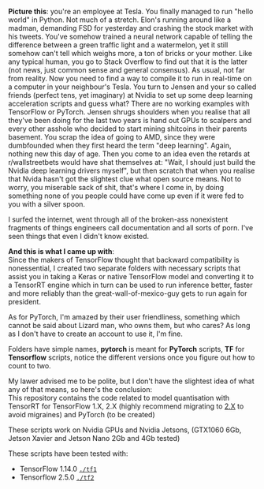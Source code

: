 **Picture this**: you're an employee at Tesla. You finally managed to run "hello world" in Python. Not much of a stretch. Elon's running around like a madman, demanding FSD for yesterday and crashing the stock market with his tweets. You've somehow trained a neural network capable of telling the difference between a green traffic light and a watermelon, yet it still somehow can't tell which weighs more, a ton of bricks or your mother. Like any typical human, you go to Stack Overflow to find out that it is the latter (not news, just common sense and general consensus). As usual, not far from reality. Now you need to find a way to compile it to run in real-time on a computer in your neighbour's Tesla. You turn to Jensen and your so called friends (perfect tens, yet imaginary) at Nvidia to set up some deep learning acceleration scripts and guess what? There are no working examples with TensorFlow or PyTorch. Jensen shrugs shoulders when you realise that all they've been doing for the last two years is hand out GPUs to scalpers and every other asshole who decided to start mining shitcoins in their parents basement. You scrap the idea of going to AMD, since they were dumbfounded when they first heard the term "deep learning". Again, nothing new this day of age. Then you come to an idea even the retards at r/wallstreetbets would have shat themselves at: "Wait, I should just build the Nvidia deep learning drivers myself", but then scratch that when you realise that Nvida hasn't got the slightest clue what open source means. Not to worry, you miserable sack of shit, that's where I come in, by doing something none of you people could have come up even if it were fed to you with a silver spoon.

I surfed the internet, went through all of the broken-ass nonexistent fragments of things engineers call documentation and all sorts of porn. I've seen things that even I didn't know existed.

**And this is what I came up with**:  
Since the makers of TensorFlow thought that backward compatibility is nonessential, I created two separate folders with necessary scripts that assist you in taking a Keras or native TensorFlow model and converting it to a TensorRT engine which in turn can be used to run inference better, faster and more reliably than the great-wall-of-mexico-guy gets to run again for president.

As for PyTorch, I'm amazed by their user friendliness, something which cannot be said about Lizard man, who owns them, but who cares? As long as I don't have to create an account to use it, I'm fine.

Folders have simple names, **pytorch** is meant for **PyTorch** scripts, **TF** for **Tensorflow** scripts, notice the different versions once you figure out how to count to two.

My lawer advised me to be polite, but I don't have the slightest idea of what any of that means, so here's the conclusion:  
This repository contains the code related to model quantisation with TensorRT for TensorFlow 1.X, 2.X (highly recommend migrating to [2.X][1] to avoid migraines) and PyTorch (to be created)  

These scripts work on Nvidia GPUs and Nvidia Jetsons, (GTX1060 6Gb, Jetson Xavier and Jetson Nano 2Gb and 4Gb tested)

These scripts have been tested with: 
* TensorFlow 1.14.0 [`./tf1`](tf1)
* Tensorflow 2.5.0 [`./tf2`](tf2)  

[1]:https://www.tensorflow.org/guide/migrate/tf1_vs_tf2
